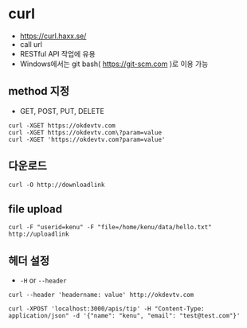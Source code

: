# curl
* https://curl.haxx.se/
* call url
* RESTful API 작업에 유용
* Windows에서는 git bash( https://git-scm.com )로 이용 가능

## method 지정
* GET, POST, PUT, DELETE
```
curl -XGET https://okdevtv.com
curl -XGET https://okdevtv.com\?param=value
curl -XGET 'https://okdevtv.com?param=value'
```

## 다운로드
```
curl -O http://downloadlink
```

## file upload
```
curl -F "userid=kenu" -F "file=/home/kenu/data/hello.txt" http://uploadlink
```

## 헤더 설정
* `-H` or `--header`

```
curl --header 'headername: value' http://okdevtv.com

curl -XPOST 'localhost:3000/apis/tip' -H "Content-Type: application/json" -d '{"name": "kenu", "email": "test@test.com"}'
```
